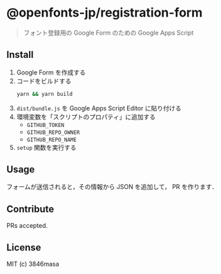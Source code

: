 # @openfonts-jp/registration-form

> フォント登録用の Google Form のための Google Apps Script

## Install

1. Google Form を作成する
2. コードをビルドする
    ```bash
    yarn && yarn build
    ```
3. `dist/bundle.js` を Google Apps Script Editor に貼り付ける
4. 環境変数を「スクリプトのプロパティ」に追加する
    - `GITHUB_TOKEN`
    - `GITHUB_REPO_OWNER`
    - `GITHUB_REPO_NAME`
5. `setup` 関数を実行する

## Usage

フォームが送信されると，その情報から JSON を追加して， PR を作ります．

## Contribute

PRs accepted.

## License

MIT (c) 3846masa
